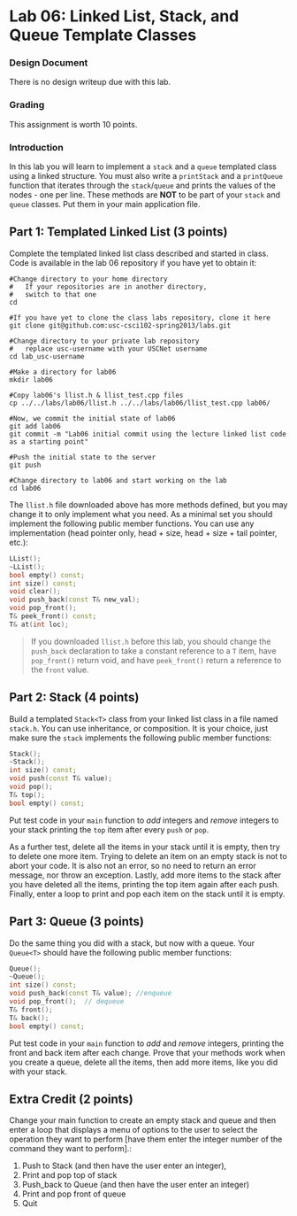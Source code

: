 # Lab 06: Linked List, Stack, and Queue Template Classes

### Design Document
There is no design writeup due with this lab.

### Grading
This assignment is worth 10 points.

### Introduction
In this lab you will learn to implement a `stack` and a `queue` templated class using a linked structure. You must also write a `printStack` and a `printQueue` function that iterates through the `stack`/`queue` and prints the values of the nodes - one per line. These methods are **NOT** to be part of your `stack` and `queue` classes. Put them in your main application file.

## Part 1: Templated Linked List (3 points)
Complete the templated linked list class described and started in class. Code is available in the lab 06 repository if you have yet to obtain it:
```shell
#Change directory to your home directory
#   If your repositories are in another directory, 
#   switch to that one
cd

#If you have yet to clone the class labs repository, clone it here
git clone git@github.com:usc-csci102-spring2013/labs.git

#Change directory to your private lab repository
#   replace usc-username with your USCNet username
cd lab_usc-username

#Make a directory for lab06
mkdir lab06

#Copy lab06's llist.h & llist_test.cpp files
cp ../../labs/lab06/llist.h ../../labs/lab06/llist_test.cpp lab06/

#Now, we commit the initial state of lab06
git add lab06
git commit -m "Lab06 initial commit using the lecture linked list code as a starting point"

#Push the initial state to the server
git push

#Change directory to lab06 and start working on the lab
cd lab06
```

The `llist.h` file downloaded above has more methods defined, but you may change it to only implement what you need.  As a minimal set you should implement the following public member functions.  You can use any implementation (head pointer only, head + size, head + size + tail pointer, etc.):
```C++
LList();
~LList();
bool empty() const;
int size() const;
void clear();
void push_back(const T& new_val);
void pop_front();
T& peek_front() const;
T& at(int loc);
```

>If you downloaded `llist.h` before this lab, you should change the `push_back` declaration to take a constant reference to a `T` item, have `pop_front()` return void, and have `peek_front()` return a reference to the `front` value.


## Part 2: Stack (4 points)
Build a templated `Stack<T>` class from your linked list class in a file named `stack.h`. You can use inheritance, or composition. It is your choice, just make sure the `stack` implements the following public member functions:
```C++
Stack();
~Stack();
int size() const;
void push(const T& value);
void pop();
T& top();
bool empty() const;
```

Put test code in your `main` function to _add_ integers and _remove_ integers to your stack printing the `top` item after every `push` or `pop`.

As a further test, delete all the items in your stack until it is empty, then try to delete one more item. Trying to delete an item on an empty stack is not to abort your code. It is also not an error, so no need to return an error message, nor throw an exception. Lastly, add more items to the stack after you have deleted all the items, printing the top item again after each push.  Finally, enter a loop to print and pop each item on the stack until it is empty. 


## Part 3: Queue (3 points)
Do the same thing you did with a stack, but now with a queue. Your `Queue<T>` should have the following public member functions:
```C++
Queue();
~Queue();
int size() const;
void push_back(const T& value); //enqueue
void pop_front();  // dequeue
T& front();
T& back();
bool empty() const;
```

Put test code in your `main` function to _add_ and _remove_ integers, printing the front and back item after each change. Prove that your methods work when you create a queue, delete all the items, then add more items, like you did with your stack.


## Extra Credit (2 points)
Change your main function to create an empty stack and queue and then enter a loop that displays a menu of options to the user to select the operation they want to perform [have them enter the integer number of the command they want to perform].: 
  1. Push to Stack (and then have the user enter an integer), 
  1. Print and pop top of stack
  1. Push_back to Queue (and then have the user enter an integer)
  1. Print and pop front of queue
  1. Quit

